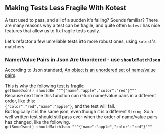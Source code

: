 ## Making Tests Less Fragile With Kotest

A test used to pass, and all of a sudden it's failing? Sounds familiar? There are many reasons why a test can be fragile, and quite often `kotest` has nice features that allow us to fix fragile tests easily.
<br/>
<br/>
Let's refactor a few unreliable tests into more robust ones, using `kotest`'s matchers.

### Name/Value Pairs in Json Are Unordered - use `shouldMatchJson`

According to Json standard, [An object is an unordered set of name/value pairs](https://www.json.org/json-en.html).
<br/>
<br/>
This is why the following test is fragile:
<br/>
`getSomeJson() shouldBe """{"name":"apple","color":"red"}"""`
<br/>
Because next time this function can return name/value pairs in a different order, like this: <br/>
`{"color":"red","name":"apple"}`, and the test will fail.
<br/>
But logically it is the same json, even though it is a different `String`. So a well written test should still pass even when the order of name/value pairs has changed, like the following.
<br/>
`getSomeJson() shouldMatchJson """{"name":"apple","color":"red"}"""`
<br/>
<br/>
